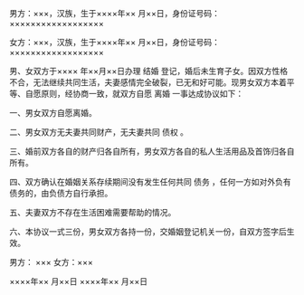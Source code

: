 
 


男方：×××，汉族，生于××××年×× 月××日，身份证号码：××××××××××××××××××


女方：×××，汉族，生于××××年×× 月××日，身份证号码：××××××××××××××××××


男、女双方于×××× 年××月××日办理
结婚
登记，婚后未生育子女。因双方性格不合，无法继续共同生活，夫妻感情完全破裂，已无和好可能。现男女双方本着平等、自愿原则，经协商一致，就双方自愿
离婚
一事达成协议如下：


一、男女双方自愿离婚。


二、男女双方无夫妻共同财产，无夫妻共同
债权
。


三、婚前双方各自的财产归各自所有，男女双方各自的私人生活用品及首饰归各自所有。


四、双方确认在婚姻关系存续期间没有发生任何共同
债务
，任何一方如对外负有债务的，由负债方自行承担。


五、夫妻双方不存在生活困难需要帮助的情况。


六、本协议一式三份，男女双方各持一份，交婚姻登记机关一份，自双方签字后生效。


男方： ××× 女方：×××


××××年×× 月××日 ××××年×× 月××日
 


 

 
 
 
 
 
  


  
 

  


  


  
 
 
 
 

